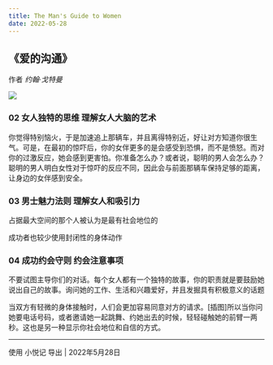 ```yaml
---
title: The Man's Guide to Women
date: 2022-05-28
---
```



## 《爱的沟通》
作者 *约翰·戈特曼*

![](https://wfqqreader-1252317822.image.myqcloud.com/cover/269/23691269/t6_23691269.jpg)

### 02 女人独特的思维 理解女人大脑的艺术

你觉得特别恼火，于是加速追上那辆车，并且离得特别近，好让对方知道你很生气。可是，在最初的惊吓后，你的女伴更多的是会感受到恐惧，而不是愤怒。而对你的过激反应，她会感到更害怕。你准备怎么办？或者说，聪明的男人会怎么办？聪明的男人明白女性对于惊吓的反应不同，因此会与前面那辆车保持足够的距离，让身边的女伴感到安全。

### 03 男士魅力法则 理解女人和吸引力

占据最大空间的那个人被认为是最有社会地位的

成功者也较少使用封闭性的身体动作

### 04 成功约会守则 约会注意事项

不要试图主导你们的对话。每个女人都有一个独特的故事，你的职责就是要鼓励她说出自己的故事。询问她的工作、生活和兴趣爱好，并且发掘具有积极意义的话题

当双方有轻微的身体接触时，人们会更加容易同意对方的请求。[插图]所以当你问她要电话号码，或者邀请她一起跳舞、约她出去的时候，轻轻碰触她的前臂一两秒。这也是另一种显示你社会地位和自信的方式。
 

---
使用  小悦记  导出 | 2022年5月28日 
